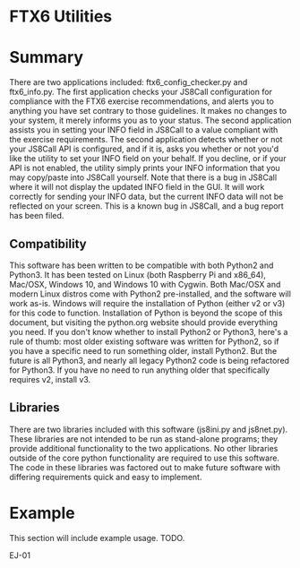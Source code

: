 # FTX6 Utilities

# Summary

There are two applications included: ftx6_config_checker.py and ftx6_info.py. The first application checks your JS8Call configuration for compliance with the FTX6 exercise recommendations, and alerts you to anything you have set contrary to those guidelines. It makes no changes to your system, it merely informs you as to your status. The second application assists you in setting your INFO field in JS8Call to a value compliant with the exercise requirements. The second application detects whether or not your JS8Call API is configured, and if it is, asks you whether or not you'd like the utility to set your INFO field on your behalf. If you decline, or if your API is not enabled, the utility simply prints your INFO information that you may copy/paste into JS8Call yourself. Note that there is a bug in JS8Call where it will not display the updated INFO field in the GUI. It will work correctly for sending your INFO data, but the current INFO data will not be reflected on your screen. This is a known bug in JS8Call, and a bug report has been filed.

## Compatibility

This software has been written to be compatible with both Python2 and Python3. It has been tested on Linux (both Raspberry Pi and x86_64), Mac/OSX, Windows 10, and Windows 10 with Cygwin. Both Mac/OSX and modern Linux distros come with Python2 pre-installed, and the software will work as-is. Windows will require the installation of Python (either v2 or v3) for this code to function. Installation of Python is beyond the scope of this document, but visiting the python.org website should provide everything you need. If you don't know whether to install Python2 or Python3, here's a rule of thumb: most older existing software was written for Python2, so if you have a specific need to run something older, install Python2. But the future is all Python3, and nearly all legacy Python2 code is being refactored for Python3. If you have no need to run anything older that specifically requires v2, install v3.

## Libraries

There are two libraries included with this software (js8ini.py and js8net.py). These libraries are not intended to be run as stand-alone programs; they provide additional functionality to the two applications. No other libraries outside of the core python functionality are required to use this software. The code in these libraries was factored out to make future software with differing requirements quick and easy to implement.

# Example

This section will include example usage. TODO.

EJ-01
